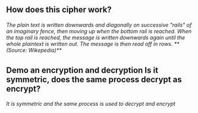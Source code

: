 <h2> How does this cipher work?

<h6> The plain text is written downwards and diagonally on successive "rails" of an imaginary fence, then moving up when the bottom rail is reached. When the top rail is reached, the message is written downwards again until the whole plaintext is written out. The message is then read off in rows. 
**(Source: Wikepedia)**
  
<h2> Demo an encryption and decryption Is it symmetric, does the same process decrypt as encrypt?

<h6> It is symmetric and the same process is used to decrypt and encrypt
